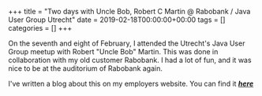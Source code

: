 +++
title = "Two days with Uncle Bob, Robert C Martin @ Rabobank / Java User Group Utrecht"
date = 2019-02-18T00:00:00+00:00
tags = []
categories = []
+++

On the seventh and eight of February, I attended the Utrecht's Java User Group meetup with Robert "Uncle Bob" Martin. This was done in collaboration with my old customer Rabobank. I had a lot of fun, and it was nice to be at the auditorium of Rabobank again.

I've written a blog about this on my employers website. You can find it ***[here](https://www.syntouch.nl/java-user-group-7-8-februari/)***